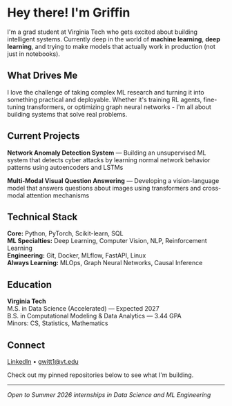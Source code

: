 # Hey there! I'm Griffin

I'm a grad student at Virginia Tech who gets excited about building intelligent systems. Currently deep in the world of **machine learning**, **deep learning**, and trying to make models that actually work in production (not just in notebooks).

## What Drives Me

I love the challenge of taking complex ML research and turning it into something practical and deployable. Whether it's training RL agents, fine-tuning transformers, or optimizing graph neural networks - I'm all about building systems that solve real problems.

## Current Projects

**Network Anomaly Detection System** — Building an unsupervised ML system that detects cyber attacks by learning normal network behavior patterns using autoencoders and LSTMs

**Multi-Modal Visual Question Answering** — Developing a vision-language model that answers questions about images using transformers and cross-modal attention mechanisms

## Technical Stack

**Core:** Python, PyTorch, Scikit-learn, SQL  
**ML Specialties:** Deep Learning, Computer Vision, NLP, Reinforcement Learning  
**Engineering:** Git, Docker, MLflow, FastAPI, Linux  
**Always Learning:** MLOps, Graph Neural Networks, Causal Inference

## Education

**Virginia Tech**  
M.S. in Data Science (Accelerated) — Expected 2027  
B.S. in Computational Modeling & Data Analytics — 3.44 GPA  
Minors: CS, Statistics, Mathematics

## Connect

[LinkedIn](https://linkedin.com/in/griffin-witt) • gwitt1@vt.edu

Check out my pinned repositories below to see what I'm building.

---

*Open to Summer 2026 internships in Data Science and ML Engineering*
